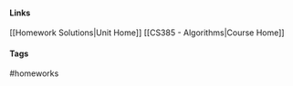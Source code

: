 #### Links
[[Homework Solutions|Unit Home]]
[[CS385 - Algorithms|Course Home]]
#### Tags
#homeworks 